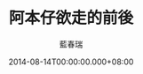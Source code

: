 ---
issue: 83
title: 阿本仔欲走的前後
author: 藍春瑞
date: 2014-08-14T00:00:00.000+08:00
topic: 文史
difficulty: 4
wikidata: Q98095429
wikidata_link: https://www.wikidata.org/wiki/Q98095429
---